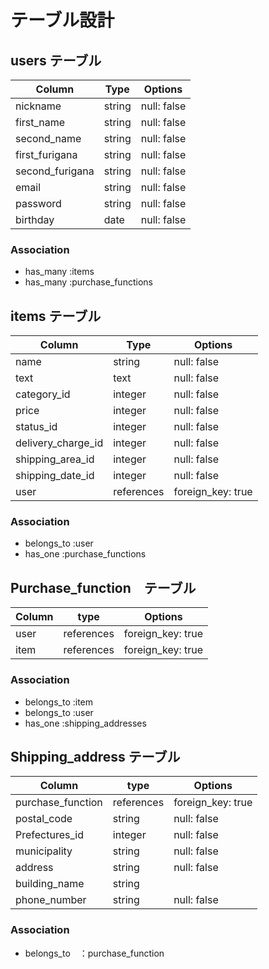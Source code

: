 # テーブル設計

## users テーブル

| Column          | Type   | Options    |
| --------------- | ------ | ---------- |
| nickname        | string | null: false|
| first_name      | string | null: false|
| second_name     | string | null: false|
| first_furigana  | string | null: false|
| second_furigana | string | null: false|
| email           | string | null: false|
| password        | string | null: false|
| birthday        | date   | null: false|

### Association
- has_many :items
- has_many :purchase_functions

## items テーブル
| Column             | Type       | Options          |
| ------------------ | ---------- | ---------------- |
| name               | string     | null: false      |
| text               | text       | null: false      |
| category_id        | integer    | null: false      |
| price              | integer    | null: false      |
| status_id          | integer    | null: false      |
| delivery_charge_id | integer    | null: false      |
| shipping_area_id   | integer    | null: false      |
| shipping_date_id   | integer    | null: false      |
| user               | references | foreign_key: true|

### Association
- belongs_to :user
- has_one :purchase_functions

## Purchase_function　テーブル
| Column    | type       | Options          |
| --------- | ---------- | ---------------- |
| user      | references | foreign_key: true|
| item      | references | foreign_key: true|

### Association
- belongs_to :item
- belongs_to :user
- has_one :shipping_addresses

## Shipping_address テーブル
| Column            | type       | Options          |
| ----------------- | ---------- | -----------------|
| purchase_function | references | foreign_key: true|
| postal_code       | string     | null: false      |
| Prefectures_id    | integer    | null: false      |
| municipality      | string     | null: false      |
| address           | string     | null: false      |
| building_name     | string     |                  |
| phone_number      | string     | null: false      |

### Association
- belongs_to　：purchase_function